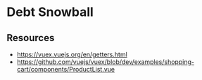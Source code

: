 # Debt Snowball

## Resources

* https://vuex.vuejs.org/en/getters.html
* https://github.com/vuejs/vuex/blob/dev/examples/shopping-cart/components/ProductList.vue
